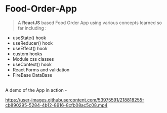 # Food-Order-App
> A **ReactJS** based Food Order App using various concepts learned so far including :
- useState() hook
- useReducer() hook
- useEffect() hook
- custom hooks
- Module css classes
- useContext() hook
- React Forms and validation
- FireBase DataBase
<br>
A demo of the App in action -

https://user-images.githubusercontent.com/53975591/218818255-cb890295-5284-4b12-8916-8cfb08ac5c08.mp4

